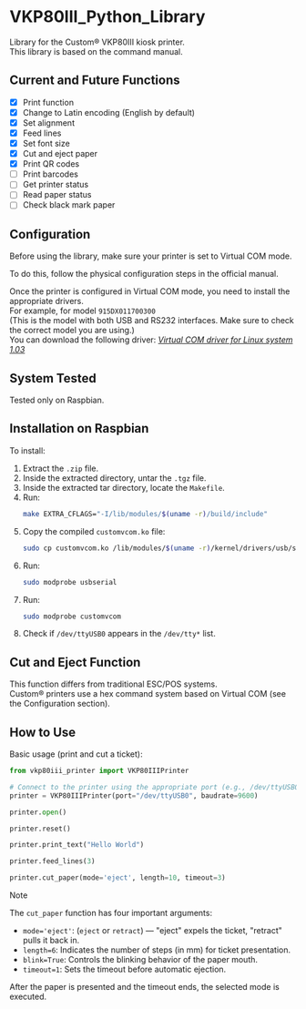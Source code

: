 # VKP80III_Python_Library

Library for the Custom® VKP80III kiosk printer.  
This library is based on the command manual.

## Current and Future Functions

- [x] Print function  
- [x] Change to Latin encoding (English by default)  
- [x] Set alignment  
- [x] Feed lines  
- [x] Set font size  
- [x] Cut and eject paper  
- [x] Print QR codes  
- [ ] Print barcodes  
- [ ] Get printer status  
- [ ] Read paper status  
- [ ] Check black mark paper  

## Configuration

Before using the library, make sure your printer is set to Virtual COM mode.

To do this, follow the physical configuration steps in the official manual.

Once the printer is configured in Virtual COM mode, you need to install the appropriate drivers.  
For example, for model `915DX011700300`  
(This is the model with both USB and RS232 interfaces. Make sure to check the correct model you are using.)  
You can download the following driver: [_Virtual COM driver for Linux system 1.03_]([https://www.custom4u.it/pages/product/index.php?_gl=1*1naldf8*_gcl_au*MTgzNzYyMzU3NC4xNzUyNjgyNTg2*_ga*MjAxODU3MjcxOC4xNzUyNjgyNTg2*_ga_N07PHW80WY*czE3NTMzODY2MDMkbzYkZzAkdDE3NTMzODY2MDckajYwJGwwJGgw])

## System Tested

Tested only on Raspbian.

## Installation on Raspbian

To install:

1. Extract the `.zip` file.  
2. Inside the extracted directory, untar the `.tgz` file.  
3. Inside the extracted tar directory, locate the `Makefile`.  
4. Run:  
   ```bash
   make EXTRA_CFLAGS="-I/lib/modules/$(uname -r)/build/include"
   ```
5. Copy the compiled `customvcom.ko` file:  
   ```bash
   sudo cp customvcom.ko /lib/modules/$(uname -r)/kernel/drivers/usb/serial/
   ```
6. Run:  
   ```bash
   sudo modprobe usbserial
   ```
7. Run:  
   ```bash
   sudo modprobe customvcom
   ```
8. Check if `/dev/ttyUSB0` appears in the `/dev/tty*` list.

## Cut and Eject Function

This function differs from traditional ESC/POS systems.  
Custom® printers use a hex command system based on Virtual COM (see the Configuration section).

## How to Use

Basic usage (print and cut a ticket):

```python
from vkp80iii_printer import VKP80IIIPrinter

# Connect to the printer using the appropriate port (e.g., /dev/ttyUSB0)
printer = VKP80IIIPrinter(port="/dev/ttyUSB0", baudrate=9600)

printer.open()

printer.reset()

printer.print_text("Hello World")

printer.feed_lines(3)

printer.cut_paper(mode='eject', length=10, timeout=3)
```

> [!NOTE]  
> The `cut_paper` function has four important arguments:  
> - `mode='eject'`: (`eject` or `retract`) — "eject" expels the ticket, "retract" pulls it back in.  
> - `length=6`: Indicates the number of steps (in mm) for ticket presentation.  
> - `blink=True`: Controls the blinking behavior of the paper mouth.  
> - `timeout=1`: Sets the timeout before automatic ejection.  
>  
> After the paper is presented and the timeout ends, the selected mode is executed.
